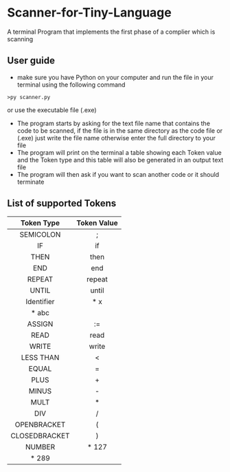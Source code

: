 # Scanner-for-Tiny-Language
A terminal Program that implements the first phase of a complier which is scanning

## User guide
* make sure you have Python on your computer and run the file in your terminal using the following command
```
>py scanner.py
```
or use the executable file (.exe)

* The program starts by asking for the text file name that contains the code to be scanned, if the file is in the same directory as the code file or (.exe) just write the file name otherwise enter the full directory to your file
* The program will print on the terminal a table showing each Token value and the Token type and this table will also be generated in an output text file
* The program will then ask if you want to scan another code or it should terminate

## List of supported Tokens
|    Token Type |    Token Value |
|     :---:      |     :---:     |
| SEMICOLON     | ;    |
| IF       | if      |
| THEN       | then      |
| END       | end      |
| REPEAT       | repeat      |
| UNTIL       | until     |
| Identifier       | * x
                     * abc |
| ASSIGN       | :=      |
| READ       | read     |
| WRITE       | write     |
| LESS THAN       | <      |
| EQUAL       | =      |
| PLUS       | +      |
| MINUS       | -      |
| MULT      | *      |
| DIV       | /      |
| OPENBRACKET       | (      |
| CLOSEDBRACKET       | )      |
| NUMBER       | * 127
                 * 289 |





